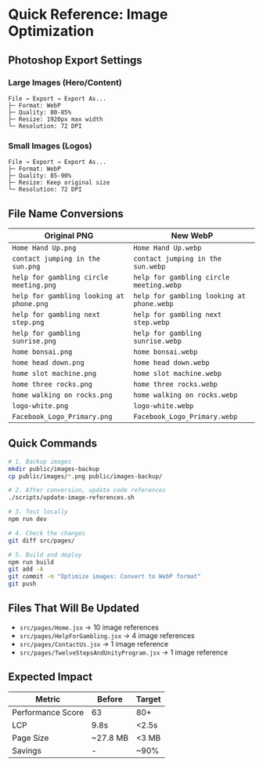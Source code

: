 # Quick Reference: Image Optimization

## Photoshop Export Settings

### Large Images (Hero/Content)

```
File → Export → Export As...
├─ Format: WebP
├─ Quality: 80-85%
├─ Resize: 1920px max width
└─ Resolution: 72 DPI
```

### Small Images (Logos)

```
File → Export → Export As...
├─ Format: WebP
├─ Quality: 85-90%
├─ Resize: Keep original size
└─ Resolution: 72 DPI
```

## File Name Conversions

| Original PNG                             | New WebP                                  |
| ---------------------------------------- | ----------------------------------------- |
| `Home Hand Up.png`                       | `Home Hand Up.webp`                       |
| `contact jumping in the sun.png`         | `contact jumping in the sun.webp`         |
| `help for gambling circle meeting.png`   | `help for gambling circle meeting.webp`   |
| `help for gambling looking at phone.png` | `help for gambling looking at phone.webp` |
| `help for gambling next step.png`        | `help for gambling next step.webp`        |
| `help for gambling sunrise.png`          | `help for gambling sunrise.webp`          |
| `home bonsai.png`                        | `home bonsai.webp`                        |
| `home head down.png`                     | `home head down.webp`                     |
| `home slot machine.png`                  | `home slot machine.webp`                  |
| `home three rocks.png`                   | `home three rocks.webp`                   |
| `home walking on rocks.png`              | `home walking on rocks.webp`              |
| `logo-white.png`                         | `logo-white.webp`                         |
| `Facebook_Logo_Primary.png`              | `Facebook_Logo_Primary.webp`              |

## Quick Commands

```bash
# 1. Backup images
mkdir public/images-backup
cp public/images/*.png public/images-backup/

# 2. After conversion, update code references
./scripts/update-image-references.sh

# 3. Test locally
npm run dev

# 4. Check the changes
git diff src/pages/

# 5. Build and deploy
npm run build
git add -A
git commit -m "Optimize images: Convert to WebP format"
git push
```

## Files That Will Be Updated

- `src/pages/Home.jsx` → 10 image references
- `src/pages/HelpForGambling.jsx` → 4 image references
- `src/pages/ContactUs.jsx` → 1 image reference
- `src/pages/TwelveStepsAndUnityProgram.jsx` → 1 image reference

## Expected Impact

| Metric            | Before   | Target |
| ----------------- | -------- | ------ |
| Performance Score | 63       | 80+    |
| LCP               | 9.8s     | <2.5s  |
| Page Size         | ~27.8 MB | <3 MB  |
| Savings           | -        | ~90%   |
